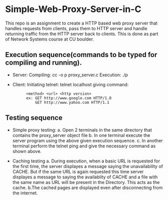 # Simple-Web-Proxy-Server-in-C
This repo is an assignment to create a HTTP based web proxy server that handles requests from clients, pass them to	HTTP server and handle returning traffic from the	HTTP server back to clients. This is done as part of Network Systems course at CU boulder.

## Execution sequence(commands to be typed for compiling and running).
* Server:
Compiling: cc -o p proxy_server.c
Execution: ./p <port number>

* Client:
Initiating telnet:  telnet localhost <port number>
giving command:
			
			<method> <url> <http version>
			ex: GET http://www.google.com HTTP/1.0
			    GET http://www.yahoo.com HTTP/1.1
		
## Testing sequence
* Simple proxy testing: 
		a. Open 2 terminals in the same directory that contains the proxy_server object file
		b. In one terminal execute the server program using the above given execution sequence.
		c. In another terminal perform the telnet ping and give the necessary command as shown above.
		
* Caching testing
		a. During execution, when a basic URL is requested  for the first time, the server displayes a message saying the unavailability of CACHE. But if the same
			URL is again requested this time server displayes a message to saying the availablity of CACHE and a file with the same
			name as URL will be present in the Directory. This acts as the cache. 
		b.The cached pages are displayed even after disconnecting from the internet.
	
	
	
